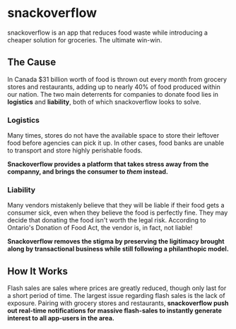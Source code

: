 # snackoverflow

snackoverflow is an app that reduces food waste while introducing a cheaper solution for groceries. The ultimate win-win.
## The Cause

In Canada $31 billion worth of food is thrown out every month from grocery stores and restaurants, adding up to nearly 40% of food
produced within our nation.
The two main deterrents for companies to donate food lies in **logistics** and **liability**, both of which snackoverflow looks to solve.

### Logistics

Many times, stores do not have the available space to store their leftover food before agencies can pick it up. In other cases,
food banks are unable to transport and store highly perishable foods.

**Snackoverflow provides a platform that takes stress away from the companny, and brings the consumer to _them_ instead.** 

### Liability

Many vendors mistakenly believe that they will be liable if their food gets a consumer sick, even when they believe the food is 
perfectly fine. They may decide that donating the food isn't worth the legal risk. 
According to Ontario's Donation of Food Act, the vendor is, in fact, not liable!

**Snackoverflow removes the stigma by preserving the ligitimacy brought along by transactional business while still following a 
philanthopic model.**

## How It Works

Flash sales are sales where prices are greatly reduced, though only last for a short period of time. 
The largest issue regarding flash sales is the lack of exposure. Pairing with grocery stores and restaurants,
**snackoverflow push out real-time notifications for massive flash-sales to instantly generate interest to all app-users in the area.**
